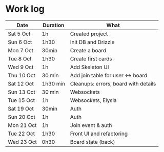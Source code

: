 # Work log

| Date       | Duration | What                                 |
| ---------- | -------- | ------------------------------------ |
| Sat 5 Oct  | 1h       | Created project                      |
| Sun 6 Oct  | 1h30     | Init DB and Drizzle                  |
| Mon 7 Oct  | 30min    | Create a board                       |
| Tue 8 Oct  | 1h30     | Create first cards                   |
| Wed 9 Oct  | 1h       | Add Skeleton UI                      |
| Thu 10 Oct | 30 min   | Add join table for user <-> board    |
| Sat 12 Oct | 1h30 min | Cleanups: errors, board with details |
| Sun 13 Oct | 30 min   | Websockets                           |
| Tue 15 Oct | 1h       | Websockets, Elysia                   |
| Sat 19 Oct | 30min    | Auth                                 |
| Sun 20 Oct | 1h       | Auth                                 |
| Mon 21 Oct | 1h       | Join event & auth                    |
| Tue 22 Oct | 1h30     | Front UI and refactoring             |
| Wed 23 Oct | 0h30     | Board state (back)                   |
